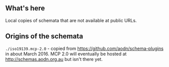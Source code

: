 
## What's here

Local copies of schemata that are not available at public URLs.

## Origins of the schemata

`./iso19139.mcp-2.0` - copied from https://github.com/aodn/schema-plugins
in about March 2016.  MCP 2.0 will eventually be hosted at
http://schemas.aodn.org.au but isn't there yet.
